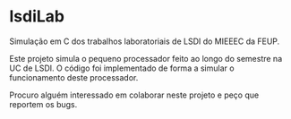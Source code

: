 # lsdiLab
Simulação em C dos trabalhos laboratoriais de LSDI do MIEEEC da FEUP.

Este projeto simula o pequeno processador feito ao longo do semestre na UC de LSDI. O código foi implementado de forma a simular o funcionamento deste processador.

Procuro alguém interessado em colaborar neste projeto e peço que reportem os bugs.
